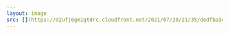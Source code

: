 ```yaml
---
layout: image
src: [](https://d2ufj6gm1gtdrc.cloudfront.net/2021/07/20/21/35/dedfba3c5239281064658f7afeb23d62.jpeg?w=1200&q=90)
---
```


